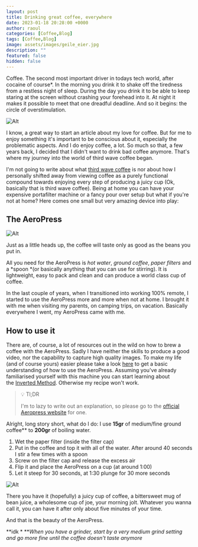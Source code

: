 ```yaml
---
layout: post
title: Drinking great coffee, everywhere
date: 2023-01-18 20:28:00 +0000
author: raoul
categories: [Coffee,Blog]
tags: [Coffee,Blog]
image: assets/images/geile_eier.jpg
description: ""
featured: false
hidden: false
---
```

Coffee. The second most important driver in todays tech world, after cocaine of course*. In the morning you drink it to shake off the tiredness from a restless night of sleep. During the day you drink it to be able to keep staring at the screen without crashing your forehead into it. At night it makes it possible to meet that one dreadful deadline. And so it begins: the circle of overstimulation.



![Alt](https://c.tenor.com/lDP58NBNdxcAAAAC/circle-of-life-smiling.gif)


I know, a great way to start an article about my love for coffee. But for me to enjoy something it's important to be conscious about it, especially the problematic aspects. And I do enjoy coffee, a lot. So much so that, a few years back, I decided that I didn't want to drink bad coffee anymore. That's where my journey into the world of third wave coffee began.

I'm not going to write about what [third wave coffee](https://en.wikipedia.org/wiki/Third_wave_of_coffee) is nor about how I personally shifted away from viewing coffee as a purely functional compound towards enjoying every step of producing a juicy cup (Ok, basically that is third wave coffee). Being at home you can have your expensive portafilter machine or a fancy pour over setup but what if you're not at home? Here comes one small but very amazing device into play:

## The AeroPress
![Alt](https://c.tenor.com/nCSkKoIb_skAAAAC/jameshoffmann-aeropress.gif)


Just as a little heads up, the coffee will taste only as good as the beans you put in.

All you need for the AeroPress is *hot water*, *ground coffee*, *paper filters* and a *spoon *(or basically anything that you can use for stirring). It is lightweight, easy to pack and clean and can produce a world class cup of coffee.

In the last couple of years, when I transitioned into working 100% remote, I started to use the AeroPress more and more when not at home. I brought it with me when visiting my parents, on camping trips, on vacation. Basically everywhere I went, my AeroPress came with me.

## How to use it
There are, of course, a lot of resources out in the wild on how to brew a coffee with the AeroPress. Sadly I have neither the skills to produce a good video, nor the capability to capture high quality images. To make my life (and of course yours) easier please take a look [here](https://aeropress.com/pages/how-it-works) to get a basic understanding of how to use the AeroPress. Assuming you've already familiarised yourself with this machine you can start learning about the [Inverted Method](https://aeropress.com/blogs/aeropress-recipes/the-aeropress-inverted-method-the-official-aeropress-inverted-guide). Otherwise my recipe won't work.

> 💡 Tl;DR
>
> I'm to lazy to write out an explanation, so please go to the [official Aeropress website](https://aeropress.com/) for one.



Alright, long story short, what do I do: I use **15gr** of medium/fine ground coffee** to **200gr** of boiling water.

1. Wet the paper filter (inside the filter cap)
2. Put in the coffee and top it with all of the water. After around 40 seconds I stir a few times with a spoon
3. Screw on the filter cap and release the excess air
4. Flip it and place the AeroPress on a cup (at around 1:00)
5. Let it steep for 30 seconds, at 1:30 plunge for 30 more seconds


![Alt](https://c.tenor.com/N81t5VG8yCMAAAAC/look-you-see.gif)


There you have it (hopefully) a juicy cup of coffee, a bittersweet mug of bean juice, a wholesome cup of joe, your morning jolt. Whatever you wanna call it, you can have it after only about five minutes of your time.

And that is the beauty of the AeroPress.



**idk
*
***When you have a grinder, start by a very medium grind setting and go more fine until the coffee doesn't taste anymore*



